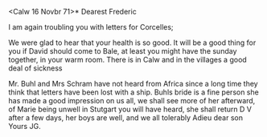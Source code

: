  <Calw 16 Novbr 71>*
Dearest Frederic

I am again troubling you with letters for Corcelles;

We were glad to hear that your health is so good. It will be a good thing for you if David should come to Bale, at least you might have the sunday together, in your warm room. There is in Calw and in the villages a good deal of sickness

Mr. Buhl and Mrs Schram have not heard from Africa since a long time they think that letters have been lost with a ship. Buhls bride is a fine person she has made a good impression on us all, we shall see more of her afterward, of Marie being unwell in Stutgart you will have heard, she shall return D V after a few days, her boys are well, and we all tolerably 
Adieu dear son
 Yours JG.
